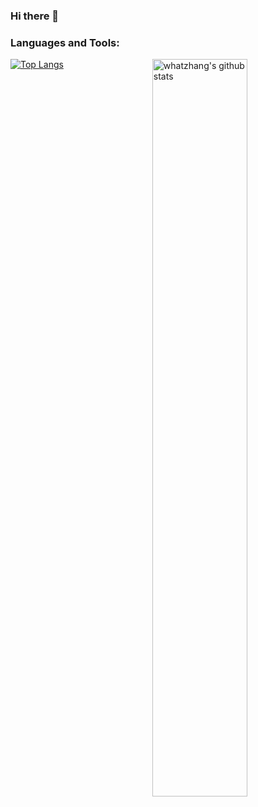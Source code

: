 ### Hi there 👋

<!--
**whatzhang/whatzhang** is a ✨ _special_ ✨ repository because its `README.md` (this file) appears on your GitHub profile.

Here are some ideas to get you started:

- 🔭 I’m currently working on ...
- 🌱 I’m currently learning ...
- 👯 I’m looking to collaborate on ...
- 🤔 I’m looking for help with ...
- 💬 Ask me about ...
- 📫 How to reach me: ...
- 😄 Pronouns: ...
- ⚡ Fun fact: ...
-->

### Languages and Tools:

<!-- Your github readme stats
You can use this api: https://github.com/anuraghazra/github-readme-stats
-->
<p>
   <img width="55%" align="right" alt="whatzhang's github stats" src="https://github-readme-stats.vercel.app/api?username=whatzhang&show_icons=true&hide_border=true"/>
 
  
  [![Top Langs](https://github-readme-stats.vercel.app/api/top-langs/?username=whatzhang&hide=jupyter%20notebook&show_icons=true&layout=compact&hide_border=true)](https://github.com/anuraghazra/github-readme-stats)


</p>

